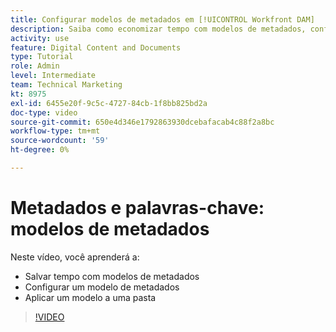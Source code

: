 ```yaml
---
title: Configurar modelos de metadados em [!UICONTROL Workfront DAM]
description: Saiba como economizar tempo com modelos de metadados, configurar um modelo de metadados e aplicar um modelo a uma pasta em [!UICONTROL Workfront DAM].
activity: use
feature: Digital Content and Documents
type: Tutorial
role: Admin
level: Intermediate
team: Technical Marketing
kt: 8975
exl-id: 6455e20f-9c5c-4727-84cb-1f8bb825bd2a
doc-type: video
source-git-commit: 650e4d346e1792863930dcebafacab4c88f2a8bc
workflow-type: tm+mt
source-wordcount: '59'
ht-degree: 0%

---
```


# Metadados e palavras-chave: modelos de metadados

Neste vídeo, você aprenderá a:

* Salvar tempo com modelos de metadados
* Configurar um modelo de metadados
* Aplicar um modelo a uma pasta

>[!VIDEO](https://video.tv.adobe.com/v/335238/?quality=12&learn=on)
